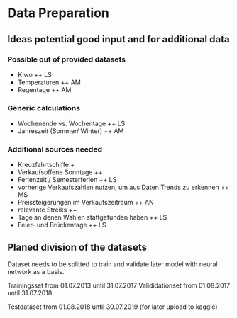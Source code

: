 # Data Preparation


## Ideas potential good input and for additional data

### Possible out of provided datasets
- Kiwo ++ LS
- Temperaturen ++ AM
- Regentage ++ AM

### Generic calculations
- Wochenende vs. Wochentage ++ LS
- Jahreszeit (Sommer/ Winter) ++ AM 

### Additional sources needed
- Kreuzfahrtschiffe +
- Verkaufsoffene Sonntage ++
- Ferienzeit / Semesterferien ++ LS
- vorherige Verkaufszahlen nutzen, um aus Daten Trends zu erkennen ++ MS
- Preissteigerungen im Verkaufszeitraum ++ AN
- relevante Streiks ++ 
- Tage an denen Wahlen stattgefunden haben ++ LS
- Feier- und Brückentage ++ LS

## Planed division of the datasets

Dataset needs to be splitted to train and validate later model with neural network as a basis.

Trainingsset from 01.07.2013 until 31.07.2017
Valididationset from 01.08.2017 until 31.07.2018.

Testdataset from 01.08.2018 until 30.07.2019 (for later upload to kaggle)